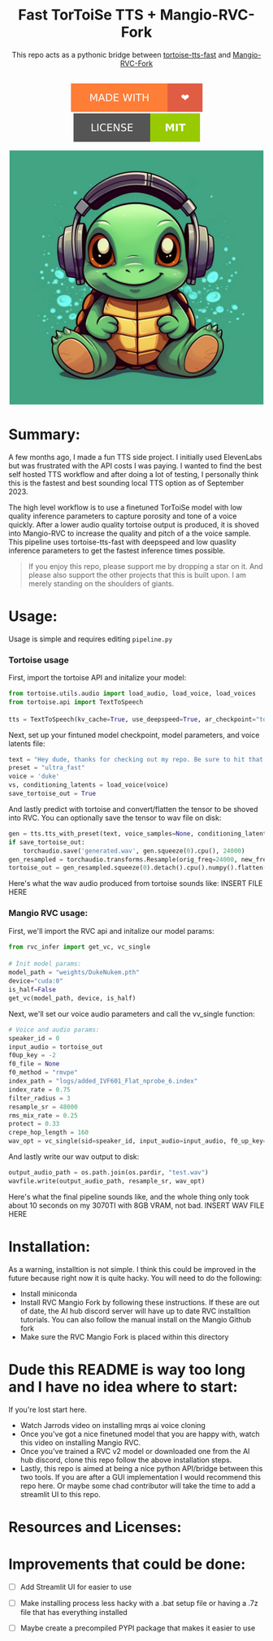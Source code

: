 <div align="center">

<h1>Fast TorToiSe TTS + Mangio-RVC-Fork </h1>

This repo acts as a pythonic bridge between <a href="https://github.com/152334H/tortoise-tts-fast">tortoise-tts-fast</a> 
and <a href="https://github.com/Mangio621/Mangio-RVC-For">Mangio-RVC-Fork</a><br><br>

[![madewithlove](https://github.com/DrewScatterday/tortoise_MangioRVC/blob/main/assets/madewithlove.svg)](https://github.com/DrewScatterday/tortoise_MangioRVC)
[![Licence](https://github.com/DrewScatterday/tortoise_MangioRVC/blob/main/assets/license.svg)](https://github.com/RVC-Project/Retrieval-based-Voice-Conversion-WebUI/blob/main/LICENSE)

<img src="https://github.com/DrewScatterday/tortoise_MangioRVC/blob/main/assets/tortoise.png" width="500" height="500"/><br>
</div>

# Summary: 
A few months ago, I made a fun TTS side project. I initially used ElevenLabs but was frustrated with the API costs I was paying. I wanted to find the best self hosted TTS workflow and after doing a lot of testing, I personally think this is the fastest and best sounding local TTS option as of September 2023. 

The high level workflow is to use a finetuned TorToiSe model with low quality inference parameters to capture porosity and tone of a voice quickly. After a lower audio quality tortoise output is produced, it is shoved into Mangio-RVC to increase the quality and pitch of a the voice sample. This pipeline uses tortoise-tts-fast with deepspeed and low quaslity inference parameters to get the fastest inference times possible.

> If you enjoy this repo, please support me by dropping a star on it. And please also support the other projects that this is built upon. I am merely standing on the shoulders of giants. 

# Usage: 
Usage is simple and requires editing `pipeline.py`
### Tortoise usage
First, import the tortoise API and initalize your model:
```python
from tortoise.utils.audio import load_audio, load_voice, load_voices
from tortoise.api import TextToSpeech

tts = TextToSpeech(kv_cache=True, use_deepspeed=True, ar_checkpoint="tortoise-tts-fast/Duke.pth")
```
Next, set up your fintuned model checkpoint, model parameters, and voice latents file: 
```python
text = "Hey dude, thanks for checking out my repo. Be sure to hit that star button. There are some things that are a little hacky. If you make any improvements, open a pull request you sexy son of a gun."
preset = "ultra_fast"
voice = 'duke'
vs, conditioning_latents = load_voice(voice)
save_tortoise_out = True
```
And lastly predict with tortoise and convert/flatten the tensor to be shoved into RVC. You can optionally save the tensor to wav file on disk:
```python
gen = tts.tts_with_preset(text, voice_samples=None, conditioning_latents=conditioning_latents, preset=preset, num_autoregressive_samples=1, diffusion_iterations=10, cond_free=True, temperature=0.8, half=False)
if save_tortoise_out:
    torchaudio.save('generated.wav', gen.squeeze(0).cpu(), 24000)
gen_resampled = torchaudio.transforms.Resample(orig_freq=24000, new_freq=16000)(gen)
tortoise_out = gen_resampled.squeeze(0).detach().cpu().numpy().flatten()
```
Here's what the wav audio produced from tortoise sounds like: 
INSERT FILE HERE

### Mangio RVC usage: 
First, we'll import the RVC api and initalize our model params: 
```python
from rvc_infer import get_vc, vc_single

# Init model params:
model_path = "weights/DukeNukem.pth"
device="cuda:0"
is_half=False
get_vc(model_path, device, is_half)
```
Next, we'll set our voice audio parameters and call the vv_single function: 
```python
# Voice and audio params: 
speaker_id = 0
input_audio = tortoise_out
f0up_key = -2
f0_file = None
f0_method = "rmvpe"
index_path = "logs/added_IVF601_Flat_nprobe_6.index"
index_rate = 0.75
filter_radius = 3
resample_sr = 48000
rms_mix_rate = 0.25
protect = 0.33
crepe_hop_length = 160
wav_opt = vc_single(sid=speaker_id, input_audio=input_audio, f0_up_key=f0up_key, f0_file=f0_file, f0_method=f0_method, file_index=index_path, index_rate=index_rate, filter_radius=filter_radius, resample_sr=resample_sr, rms_mix_rate=rms_mix_rate, protect=protect, crepe_hop_length=crepe_hop_length)
```
And lastly write our wav output to disk: 
```python
output_audio_path = os.path.join(os.pardir, "test.wav")
wavfile.write(output_audio_path, resample_sr, wav_opt)
```
Here's what the final pipeline sounds like, and the whole thing only took about 10 seconds on my 3070TI with 8GB VRAM, not bad. 
INSERT WAV FILE HERE

# Installation: 
As a warning, installtion is not simple. I think this could be improved in the future because right now it is quite hacky. You will need to do the following: 
- Install miniconda
- Install RVC Mangio Fork by following these instructions. If these are out of date, the AI hub discord server will have up to date RVC installtion tutorials. You can also follow the manual install on the Mangio Github fork
- Make sure the RVC Mangio Fork is placed within this directory 

# Dude this README is way too long and I have no idea where to start: 
If you're lost start here.
- Watch Jarrods video on installing mrqs ai voice cloning 
- Once you've got a nice finetuned model that you are happy with, watch this video on installing Mangio RVC.
- Once you've trained a RVC v2 model or downloaded one from the AI hub discord, clone this repo follow the above installation steps.
- Lastly, this repo is aimed at being a nice python API/bridge between this two tools. If you are after a GUI implementation I would recommend this repo here. Or maybe some chad contributor will take the time to add a streamlit UI to this repo.

# Resources and Licenses: 

# Improvements that could be done:  
- [ ] Add Streamlit UI for easier to use
- [ ] Make installing process less hacky with a .bat setup file or having a .7z file that has everything installed
- [ ] Maybe create a precompiled PYPI package that makes it easier to use

